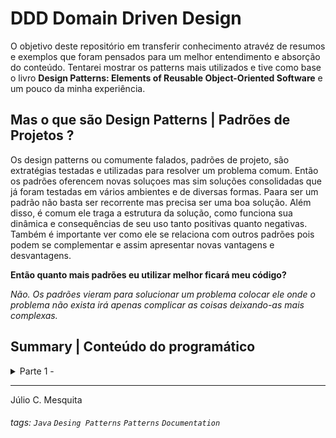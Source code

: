 # DDD Domain Driven Design

O objetivo deste repositório em transferir conhecimento atravéz de resumos e exemplos que foram pensados para um melhor entendimento e absorção do conteúdo. 
Tentarei mostrar os patterns mais utilizados e tive como base o livro **Design Patterns: Elements of Reusable Object-Oriented Software** e um pouco da minha experiência.

## Mas o que são Design Patterns | Padrões de Projetos ?

Os design patterns ou comumente falados, padrões de projeto, são extratégias testadas e utilizadas para resolver um problema comum.
Então os padrões oferencem novas soluçoes mas sim soluções consolidadas que já foram testadas em vários ambientes e de diversas formas.
Paara ser um padrão não basta ser recorrente mas precisa ser uma boa solução. 
Além disso, é comum ele traga a estrutura da solução, como funciona sua dinâmica e consequências de seu uso tanto positivas quanto negativas.
Também é importante ver como ele se relaciona com outros padrões pois podem se complementar e assim apresentar novas vantagens e desvantagens.

**Então quanto mais padrões eu utilizar melhor ficará meu código?**

_Não. Os padrões vieram para solucionar um problema colocar ele onde o problema não exista irá apenas complicar as coisas deixando-as mais complexas._ 


## Summary | Conteúdo do programático

<details>
<summary>Parte 1 - </summary>

1. Entities
2. Value Objects
3. Aggregates
</details>


---

Júlio C. Mesquita

###### tags: `Java` `Desing Patterns` `Patterns` `Documentation`
